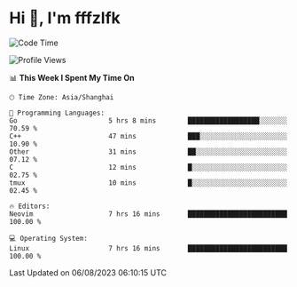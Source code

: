 # Hi 👋, I'm fffzlfk

<!--START_SECTION:waka-->
![Code Time](http://img.shields.io/badge/Code%20Time-344%20hrs%2032%20mins-blue)

![Profile Views](http://img.shields.io/badge/Profile%20Views-13-blue)

📊 **This Week I Spent My Time On** 

```text
🕑︎ Time Zone: Asia/Shanghai

💬 Programming Languages: 
Go                       5 hrs 8 mins        ██████████████████░░░░░░░   70.59 % 
C++                      47 mins             ███░░░░░░░░░░░░░░░░░░░░░░   10.90 % 
Other                    31 mins             ██░░░░░░░░░░░░░░░░░░░░░░░   07.12 % 
C                        12 mins             █░░░░░░░░░░░░░░░░░░░░░░░░   02.75 % 
tmux                     10 mins             █░░░░░░░░░░░░░░░░░░░░░░░░   02.45 % 

🔥 Editors: 
Neovim                   7 hrs 16 mins       █████████████████████████   100.00 % 

💻 Operating System: 
Linux                    7 hrs 16 mins       █████████████████████████   100.00 % 
```


 Last Updated on 06/08/2023 06:10:15 UTC
<!--END_SECTION:waka-->
